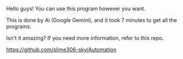 Hello guys! You can use this program however you want. 

This is done by Ai (Google Gemini), and it took 7 minutes to get all the programs. 

Isn't it amazing? If you need more information, refer to this repo. 

https://github.com/slime306-sky/Automation
